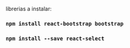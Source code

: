 

librerias a instalar: 

### `npm install react-bootstrap bootstrap`
### `npm install --save react-select`
